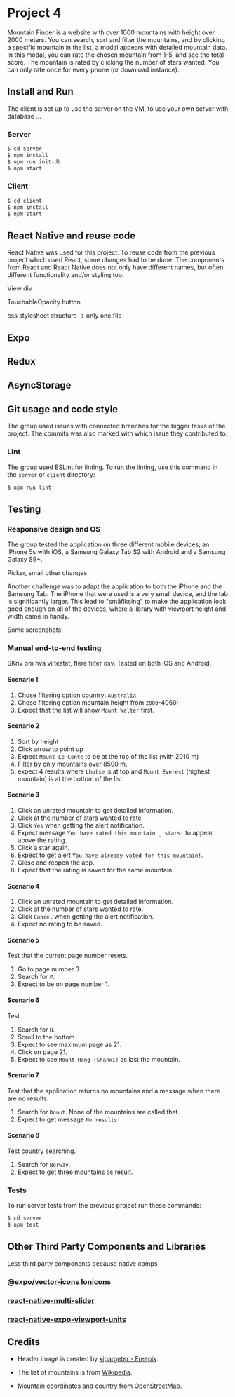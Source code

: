 # Project 4

Mountain Finder is a website with over 1000 mountains with height over 2000 meters. You can search, sort and filter the mountains, and by clicking a specific mountain in the list, a modal appears with detailed mountain data. In this modal, you can rate the chosen mountain from 1-5, and see the total score. The mountain is rated by clicking the number of stars wanted. You can only rate once for every phone (or download instance). 

## Install and Run

The client is set up to use the server on the VM, to use your own server with database ...

### Server
```sh
$ cd server
$ npm install
$ npm run init-db
$ npm start
```

### Client
```sh
$ cd client
$ npm install
$ npm start
```

## React Native and reuse code 
React Native was used for this project. To reuse code from the previous project which used React, some changes had to be done. The components from React and React Native does not only have different names, but often different functionality and/or styling too. 

View div

TouchableOpacity button

css stylesheet
structure -> only one file


## Expo

## Redux

## AsyncStorage

## Git usage and code style
The group used issues with connected branches for the bigger tasks of the project. The commits was also marked with which issue they contributed to. 

### Lint
The group used ESLint for linting. To run the linting, use this command in the `server` or `client` directory: 
```sh
$ npm run lint
```

## Testing
### Responsive design and OS
The group tested the application on three different mobile devices, an iPhone 5s with iOS, a Samsung Galaxy Tab S2 with Android and a Samsung Galaxy S9+.

Picker, small other changes

Another challenge was to adapt the application to both the iPhone and the Samsung Tab. The iPhone that were used is a very small device, and the tab is significantly larger. This lead to "småfiksing" to make the application look good enough on all of the devices, where a library with viewport height and width came in handy. 

Some screenshots: 


### Manual end-to-end testing
SKriv om hva vi testet, flere filter osv.
Tested on both iOS and Android.  


#### Scenario 1
1. Chose filtering option country: `Australia`
2. Chose filtering option mountain height from `2000`-4060:
3. Expect that the list will show `Mount Walter` first.

#### Scenario 2
1. Sort by height 
2. Click arrow to point up
3. Expect `Mount Le Conte` to be at the top of the list (with 2010 m) 
4. Filter by only mountains over 8500 m.
5. expect 4 results where `Lhotse` is at top and `Mount Everest` (highest mountain) is at the bottom of the list.  

#### Scenario 3
1. Click an unrated mountain to get detailed information.
2. Click at the number of stars wanted to rate
3. Click `Yes` when getting the alert notification.
4. Expect message `You have rated this mountain _ stars!` to appear above the rating. 
5. Click a star again. 
6. Expect to get alert `You have already voted for this mountain!`.
7. Close and reopen the app.
8. Expect that the rating is saved for the same mountain. 

#### Scenario 4
1. Click an unrated mountain to get detailed information.
2. Click at the number of stars wanted to rate. 
3. Click `Cancel` when getting the alert notification.
4. Expect no rating to be saved. 

#### Scenario 5
Test that the current page number resets.
1. Go to page number 3.
2. Search for `F`.
3. Expect to be on page number 1.

#### Scenario 6
Test 
1. Search for `H`.
2. Scroll to the bottom.
3. Expect to see maximum page as 21.
4. Click on page 21.
5. Expect to see `Mount Heng (Shanxi)` as last the mountain.

#### Scenario 7
Test that the application returns no mountains and a message when there are no results.
1. Search for `Donut`. None of the mountains are called that. 
2. Expect to get message `No results!`

#### Scenario 8
Test country searching. 
1. Search for `Norway`.
2. Expect to get three mountains as result.


### Tests
To run server tests from the previous project run these commands: 
```sh
$ cd server
$ npm test
```

## Other Third Party Components and Libraries

Less third party components because native comps

### <a href="https://expo.github.io/vector-icons/">@expo/vector-icons Ionicons</a>

### <a href="https://github.com/ptomasroos/react-native-multi-slider">react-native-multi-slider</a>

### <a href="https://github.com/joetakara/react-native-expo-viewport-units">react-native-expo-viewport-units</a>

## Credits
* Header image is created by <a href="https://www.freepik.com/free-vector/mountain-landscape_4391852.htm"> kjpargeter - Freepik</a>.

* The list of mountains is from <a href="https://en.wikipedia.org/wiki/List_of_mountains_by_elevation"> Wikipedia</a>. 

* Mountain coordinates and country from <a href="https://www.openstreetmap.org">OpenStreetMap</a>.